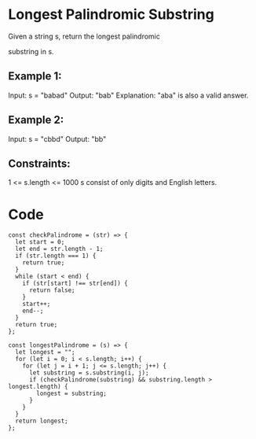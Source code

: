 # Longest Palindromic Substring

Given a string s, return the longest palindromic

substring in s.

## Example 1:

Input: s = "babad"
Output: "bab"
Explanation: "aba" is also a valid answer.

## Example 2:

Input: s = "cbbd"
Output: "bb"

## Constraints:

1 <= s.length <= 1000
s consist of only digits and English letters.

# Code

```
const checkPalindrome = (str) => {
  let start = 0;
  let end = str.length - 1;
  if (str.length === 1) {
    return true;
  }
  while (start < end) {
    if (str[start] !== str[end]) {
      return false;
    }
    start++;
    end--;
  }
  return true;
};

const longestPalindrome = (s) => {
  let longest = "";
  for (let i = 0; i < s.length; i++) {
    for (let j = i + 1; j <= s.length; j++) {
      let substring = s.substring(i, j);
      if (checkPalindrome(substring) && substring.length > longest.length) {
        longest = substring;
      }
    }
  }
  return longest;
};


```
